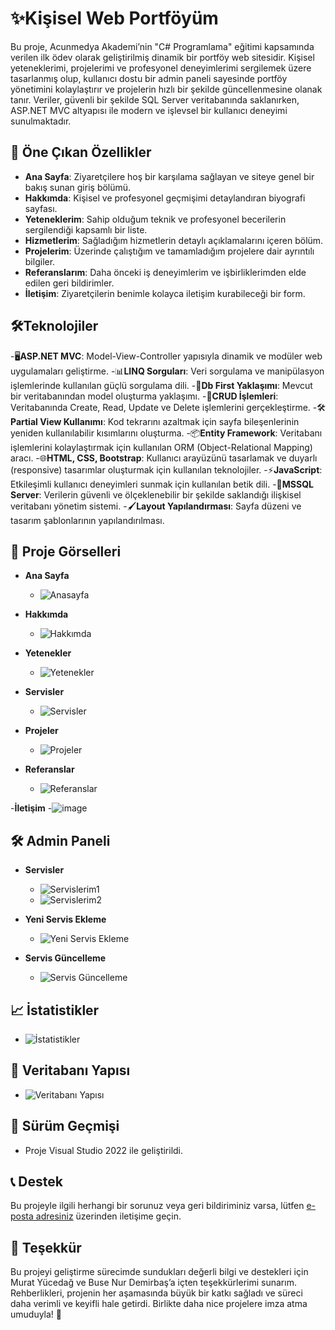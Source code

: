 # ✨Kişisel Web Portföyüm
Bu proje, Acunmedya Akademi’nin "C# Programlama" eğitimi kapsamında verilen ilk ödev olarak geliştirilmiş dinamik bir portföy web sitesidir. Kişisel yeteneklerimi, projelerimi ve profesyonel deneyimlerimi sergilemek üzere tasarlanmış olup, kullanıcı dostu bir admin paneli sayesinde portföy yönetimini kolaylaştırır ve projelerin hızlı bir şekilde güncellenmesine olanak tanır. Veriler, güvenli bir şekilde SQL Server veritabanında saklanırken, ASP.NET MVC altyapısı ile modern ve işlevsel bir kullanıcı deneyimi sunulmaktadır.

## 📝 Öne Çıkan Özellikler
- **Ana Sayfa**: Ziyaretçilere hoş bir karşılama sağlayan ve siteye genel bir bakış sunan giriş bölümü.
- **Hakkımda**: Kişisel ve profesyonel geçmişimi detaylandıran biyografi sayfası.
- **Yeteneklerim**: Sahip olduğum teknik ve profesyonel becerilerin sergilendiği kapsamlı bir liste.
- **Hizmetlerim**: Sağladığım hizmetlerin detaylı açıklamalarını içeren bölüm.
- **Projelerim**: Üzerinde çalıştığım ve tamamladığım projelere dair ayrıntılı bilgiler.
- **Referanslarım**: Daha önceki iş deneyimlerim ve işbirliklerimden elde edilen geri bildirimler.
- **İletişim**: Ziyaretçilerin benimle kolayca iletişim kurabileceği bir form.

## 🛠️Teknolojiler

-🖥️**ASP.NET MVC**: Model-View-Controller yapısıyla dinamik ve modüler web uygulamaları geliştirme.
-📊**LINQ Sorguları**: Veri sorgulama ve manipülasyon işlemlerinde kullanılan güçlü sorgulama dili.
-📂**Db First Yaklaşımı**: Mevcut bir veritabanından model oluşturma yaklaşımı.
-🔄**CRUD İşlemleri**: Veritabanında Create, Read, Update ve Delete işlemlerini gerçekleştirme.
-🛠️**Partial View Kullanımı**: Kod tekrarını azaltmak için sayfa bileşenlerinin yeniden kullanılabilir kısımlarını oluşturma.
-📦**Entity Framework**: Veritabanı işlemlerini kolaylaştırmak için kullanılan ORM (Object-Relational Mapping) aracı.
-🌐**HTML, CSS, Bootstrap**: Kullanıcı arayüzünü tasarlamak ve duyarlı (responsive) tasarımlar oluşturmak için kullanılan teknolojiler.
-⚡**JavaScript**: Etkileşimli kullanıcı deneyimleri sunmak için kullanılan betik dili.
-💾**MSSQL Server**: Verilerin güvenli ve ölçeklenebilir bir şekilde saklandığı ilişkisel veritabanı yönetim sistemi.
-🖌️**Layout Yapılandırması**: Sayfa düzeni ve tasarım şablonlarının yapılandırılması.

## 📸 Proje Görselleri

- **Ana Sayfa**
  - ![Anasayfa](https://github.com/user-attachments/assets/202022c3-415f-4e84-b6d9-c7a54ae2e57d)

- **Hakkımda**
  - ![Hakkımda](https://github.com/user-attachments/assets/47a32775-1169-4550-8606-4da69d502692)

- **Yetenekler**
  - ![Yetenekler](https://github.com/user-attachments/assets/4ebc86d7-099e-4f43-964f-ad9fdbdc300b)

- **Servisler**
  - ![Servisler](https://github.com/user-attachments/assets/7d053eba-20cc-44ab-8bf5-0ac4da9fd2aa)

- **Projeler**
  - ![Projeler](https://github.com/user-attachments/assets/b5dc28cc-d630-4c3c-98b2-c722946f98b0)

- **Referanslar** 
  - ![Referanslar](https://github.com/user-attachments/assets/6434f08e-cd4c-4981-b59a-8adcbc856b03)

-**İletişim**
   -![image](https://github.com/user-attachments/assets/78f4d125-13e1-4b38-bf1e-38e9b9b366d3)

## 🛠️ Admin Paneli

- **Servisler**
  - ![Servislerim1](https://github.com/user-attachments/assets/3b89b0f1-8bd4-457a-9bac-7295f1ad159a)
  - ![Servislerim2](https://github.com/user-attachments/assets/9e810acf-3ff4-4560-923b-068b6ca330b4)

- **Yeni Servis Ekleme**
  - ![Yeni Servis Ekleme](https://github.com/user-attachments/assets/0bd19237-5f52-4eb8-b278-9009329a2aff)

- **Servis Güncelleme**
  - ![Servis Güncelleme](https://github.com/user-attachments/assets/ce43312b-63f0-4a3a-b7d4-ed2a5baf1285)

## 📈 İstatistikler
- ![İstatistikler](https://github.com/user-attachments/assets/75f4f1f5-15d7-4459-8ede-37148c93526f)

## 📝 Veritabanı Yapısı
- ![Veritabanı Yapısı](https://github.com/user-attachments/assets/d89dbab2-637d-4441-a384-6530f8c649ab)

## 📜 Sürüm Geçmişi
- Proje Visual Studio 2022 ile geliştirildi.

## 📞 Destek
Bu projeyle ilgili herhangi bir sorunuz veya geri bildiriminiz varsa, lütfen [e-posta adresiniz](fatmanurakb1616@gmail.com) üzerinden iletişime geçin.

## 🎉 Teşekkür
Bu projeyi geliştirme sürecimde sundukları değerli bilgi ve destekleri için Murat Yücedağ ve Buse Nur Demirbaş’a içten teşekkürlerimi sunarım. Rehberlikleri, projenin her aşamasında büyük bir katkı sağladı ve süreci daha verimli ve keyifli hale getirdi. Birlikte daha nice projelere imza atma umuduyla! 🙏
